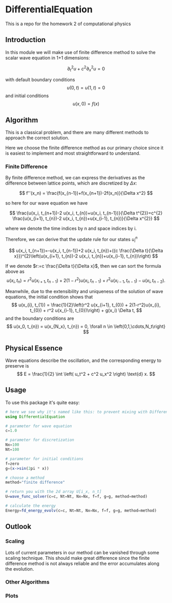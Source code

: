 # DifferentialEquation
This is a repo for the homework 2 of computational physics

## Introduction
In this module we will make use of finite difference method to solve the scalar wave equation in 1+1 dimensions:

$$ \partial_t^2 u + c^2 \partial_x^2 u = 0$$

with default boundary conditions
$$ u(0, t) = u(1, t) = 0 $$
and initial conditions 
$$ u(x, 0) = f(x) $$

## Algorithm

This is a classical problem, and there are many different methods to approach the correct solution.

Here we choose the finite difference method as our primary choice since it is easiest to implement and most straightforward to understand.


### Finite Difference

By finite difference method, we can express the derivatives as the difference between lattice points, which are discretized by $\Delta x$:

$$ f''(x_n) = \frac{f(x_{n-1})+f(x_{n+1})-2f(x_n)}{\Delta x^2} $$

so here for our wave equation we have

$$ \frac{u(x_i, t_{n+1})-2 u(x_i, t_{n})+u(x_i, t_{n-1})}{\Delta t^{2}}=c^{2} \frac{u(x_{i+1}, t_{n})-2 u(x_i, t_{n})+u(x_{i-1}, t_{n})}{\Delta x^{2}} $$

where we denote the time indices by n and space indices by i.

Therefore, we can derive that the update rule for our states $u_i^n$

$$ u(x_i, t_{n+1})=-u(x_i, t_{n-1})+2 u(x_i, t_{n})+({c \frac{\Delta t}{\Delta x}})^{2}\left(u(x_{i+1}, t_{n})-2 u(x_i, t_{n})+u(x_{i-1}, t_{n})\right) $$

If we denote $r:=c \frac{\Delta t}{\Delta x}$, then we can sort the formula above as 
$$ u(x_i, t_{n})={r}^{2}u(x_{i+1}, t_{n-1})+2(1-r^2) u(x_i, t_{n-1})+{r}^{2} u(x_{i-1}, t_{n-1}) -u(x_{i}, t_{n-2}). $$

Meanwhile, due to the extensibility and uniqueness of the solution of wave equations, the initial condition shows that
$$
u(x_{i}, t_{1}) = \frac{1}{2}\left(r^2 u(x_{i+1}, t_{0}) + 2(1-r^2)u(x_{i}, t_{0}) + r^2 u(x_{i-1}, t_{0})\right) + g(x_i) \Delta t,
$$
and the boundary conditions are 
$$
u(x_0, t_{n}) = u(x_{N_x}, t_{n}) = 0, \forall n \in \left{0,1,\cdots,N_t\right}
$$

## Physical Essence
Wave equations describe the oscillation, and the corresponding energy to preserve is
$$
E = \frac{1}{2} \int \left( u_t^2 + c^2 u_x^2 \right) \text{d} x.
$$

## Usage
To use this package it's quite easy:

```Julia
# here we see why it's named like this: to prevent mixing with DifferentialEquations. (Really?)
using DifferentialEquation

# parameter for wave equation
c=1.0

# parameter for discretization
Nx=100
Nt=100

# parameter for initial conditions
f=zero
g=(x->sin(2pi * x))

# choose a method
method="finite difference"

# return you with the 2d array U[i_x, n_t]
U=wave_func_solver(c=c, Nt=Nt, Nx=Nx, f=f, g=g, method=method)

# calculate the energy
Energy=fd_energy_evolv(c=c, Nt=Nt, Nx=Nx, f=f, g=g, method=method)
```

## Outlook
### Scaling
Lots of current parameters in our method can be vanished through some scaling technique.
This should make great difference since the finite difference method is not always reliable and the error accumulates along the evolution.
### Other Algorithms
### Plots

